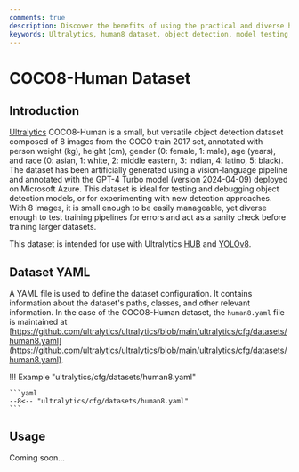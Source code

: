 ```yaml
---
comments: true
description: Discover the benefits of using the practical and diverse human8 dataset for object detection model testing. Learn to configure and use it via Ultralytics HUB and YOLOv8.
keywords: Ultralytics, human8 dataset, object detection, model testing, dataset configuration, detection approaches, sanity check, training pipelines, YOLOv8
---
```


# COCO8-Human Dataset

## Introduction

[Ultralytics](https://ultralytics.com) COCO8-Human is a small, but versatile object detection dataset composed of 8 images from the COCO train 2017 set, annotated with person weight (kg), height (cm), gender (0: female, 1: male), age (years), and race (0: asian, 1: white, 2: middle eastern, 3: indian, 4: latino, 5: black). The dataset has been artificially generated using a vision-language pipeline and annotated with the GPT-4 Turbo model (version 2024-04-09) deployed on Microsoft Azure. This dataset is ideal for testing and debugging object detection models, or for experimenting with new detection approaches. With 8 images, it is small enough to be easily manageable, yet diverse enough to test training pipelines for errors and act as a sanity check before training larger datasets.

This dataset is intended for use with Ultralytics [HUB](https://hub.ultralytics.com) and [YOLOv8](https://github.com/ultralytics/ultralytics).

## Dataset YAML

A YAML file is used to define the dataset configuration. It contains information about the dataset's paths, classes, and other relevant information. In the case of the COCO8-Human dataset, the `human8.yaml` file is maintained at [https://github.com/ultralytics/ultralytics/blob/main/ultralytics/cfg/datasets/human8.yaml](https://github.com/ultralytics/ultralytics/blob/main/ultralytics/cfg/datasets/human8.yaml).

!!! Example "ultralytics/cfg/datasets/human8.yaml"

    ```yaml
    --8<-- "ultralytics/cfg/datasets/human8.yaml"
    ```

## Usage

Coming soon...